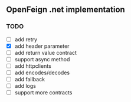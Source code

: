 ## OpenFeign .net implementation

### TODO

 - [ ] add retry
 - [x] add header parameter
 - [ ] add return value contract
 - [ ] support async method
 - [ ] add httpclients
 - [ ] add encodes/decodes
 - [ ] add fallback
 - [ ] add logs
 - [ ] support more contracts